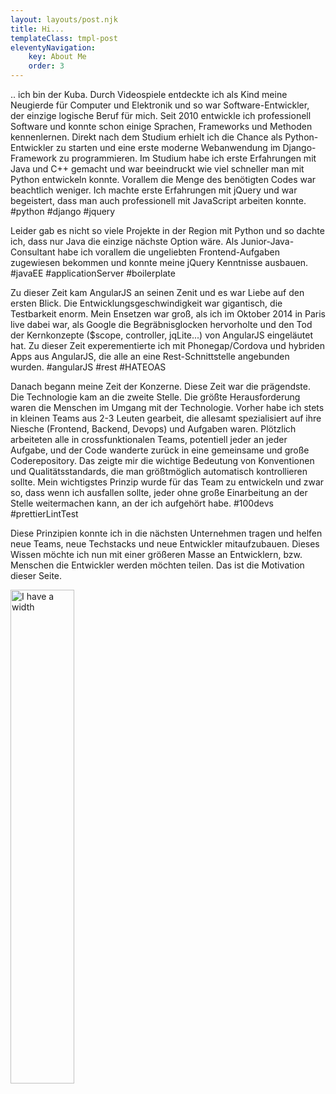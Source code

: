 ```yaml
---
layout: layouts/post.njk
title: Hi...
templateClass: tmpl-post
eleventyNavigation:
    key: About Me
    order: 3
---
```


.. ich bin der Kuba. Durch Videospiele entdeckte ich als Kind meine Neugierde für Computer und Elektronik und so war Software-Entwickler, der einzige logische Beruf für mich.
Seit 2010 entwickle ich professionell Software und konnte schon einige Sprachen, Frameworks und Methoden kennenlernen. Direkt nach dem Studium erhielt ich die Chance als Python-Entwickler zu starten und eine erste moderne Webanwendung im Django-Framework zu programmieren. Im Studium habe ich erste Erfahrungen mit Java und C++ gemacht und war beeindruckt wie viel schneller man mit Python entwickeln konnte. Vorallem die Menge des benötigten Codes war beachtlich weniger. Ich machte erste Erfahrungen mit jQuery und war begeistert, dass man auch professionell mit JavaScript arbeiten konnte. #python #django #jquery

Leider gab es nicht so viele Projekte in der Region mit Python und so dachte ich, dass nur Java die einzige nächste Option wäre. Als Junior-Java-Consultant habe ich vorallem die ungeliebten Frontend-Aufgaben zugewiesen bekommen und konnte meine jQuery Kenntnisse ausbauen. #javaEE #applicationServer #boilerplate

Zu dieser Zeit kam AngularJS an seinen Zenit und es war Liebe auf den ersten Blick. Die Entwicklungsgeschwindigkeit war gigantisch, die Testbarkeit enorm. Mein Ensetzen war groß, als ich im Oktober 2014 in Paris live dabei war, als Google die Begräbnisglocken hervorholte und den Tod der Kernkonzepte ($scope, controller, jqLite...) von AngularJS eingeläutet hat. Zu dieser Zeit experementierte ich mit Phonegap/Cordova und hybriden Apps aus AngularJS, die alle an eine Rest-Schnittstelle angebunden wurden. #angularJS #rest #HATEOAS

Danach begann meine Zeit der Konzerne. Diese Zeit war die prägendste. Die Technologie kam an die zweite Stelle. Die größte Herausforderung waren die Menschen im Umgang mit der Technologie. Vorher habe ich stets in kleinen Teams aus 2-3 Leuten gearbeit, die allesamt spezialisiert auf ihre Niesche (Frontend, Backend, Devops) und Aufgaben waren. Plötzlich arbeiteten alle in crossfunktionalen Teams, potentiell jeder an jeder Aufgabe, und der Code wanderte zurück in eine gemeinsame und große Coderepository. Das zeigte mir die wichtige Bedeutung von Konventionen und Qualitätsstandards, die man größtmöglich automatisch kontrollieren sollte. Mein wichtigstes Prinzip wurde für das Team zu entwickeln und zwar so, dass wenn ich ausfallen sollte, jeder ohne große Einarbeitung an der Stelle weitermachen kann, an der ich aufgehört habe. #100devs #prettierLintTest

Diese Prinzipien konnte ich in die nächsten Unternehmen tragen und helfen neue Teams, neue Techstacks und neue Entwickler mitaufzubauen. Dieses Wissen möchte ich nun mit einer größeren Masse an Entwicklern, bzw. Menschen die Entwickler werden möchten teilen. Das ist die Motivation dieser Seite.

<p><img src={{ "/img/profile/kuba.jpg" | url }} alt="I have a width" style="width:45%"></p>
